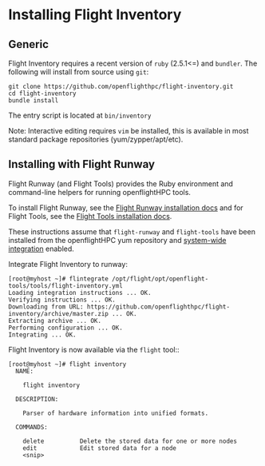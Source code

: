 # Installing Flight Inventory

## Generic

Flight Inventory requires a recent version of `ruby` (2.5.1<=) and `bundler`.
The following will install from source using `git`:
```
git clone https://github.com/openflighthpc/flight-inventory.git
cd flight-inventory
bundle install
```

The entry script is located at `bin/inventory`

Note: Interactive editing requires `vim` be installed, this is available in most standard package repositories (yum/zypper/apt/etc).

## Installing with Flight Runway

Flight Runway (and Flight Tools) provides the Ruby environment and command-line helpers for running openflightHPC tools.

To install Flight Runway, see the [Flight Runway installation docs](https://github.com/openflighthpc/flight-runway#installation>) and for Flight Tools, see the [Flight Tools installation docs](https://github.com/openflighthpc/openflight-tools#installation>).

These instructions assume that `flight-runway` and `flight-tools` have been installed from the openflightHPC yum repository and [system-wide integration](https://github.com/openflighthpc/flight-runway#system-wide-integration) enabled.

Integrate Flight Inventory to runway:

```
[root@myhost ~]# flintegrate /opt/flight/opt/openflight-tools/tools/flight-inventory.yml
Loading integration instructions ... OK.
Verifying instructions ... OK.
Downloading from URL: https://github.com/openflighthpc/flight-inventory/archive/master.zip ... OK.
Extracting archive ... OK.
Performing configuration ... OK.
Integrating ... OK.
```

Flight Inventory is now available via the `flight` tool::

```
[root@myhost ~]# flight inventory
  NAME:

    flight inventory

  DESCRIPTION:

    Parser of hardware information into unified formats.

  COMMANDS:

    delete          Delete the stored data for one or more nodes
    edit            Edit stored data for a node
    <snip>
```
